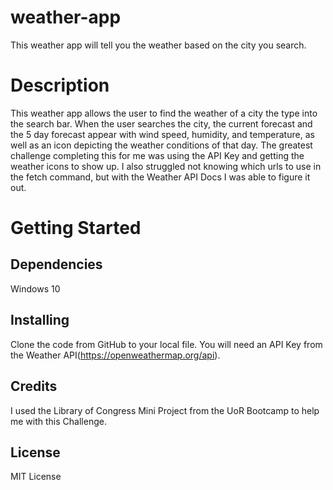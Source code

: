 # weather-app
This weather app will tell you the weather based on the city you search.

# Description
This weather app allows the user to find the weather of a city the type into the search bar. When the user searches the city, the current forecast and the 5 day forecast appear with wind speed, humidity, and temperature, as well as an icon depicting the weather conditions of that day. The greatest challenge completing this for me was using the API Key and getting the weather icons to show up. I also struggled not knowing which urls to use in the fetch command, but with the Weather API Docs I was able to figure it out.

# Getting Started

## Dependencies 
Windows 10

## Installing
Clone the code from GitHub to your local file. You will need an API Key from the Weather API(https://openweathermap.org/api).

## Credits
I used the Library of Congress Mini Project from the UoR Bootcamp to help me with this Challenge.

## License
MIT License

